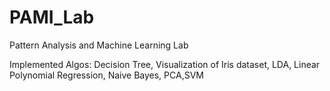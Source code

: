 # PAMI_Lab
Pattern Analysis and Machine Learning Lab

Implemented Algos:
Decision Tree, Visualization of Iris dataset, LDA, Linear Polynomial Regression, Naive Bayes, PCA,SVM
